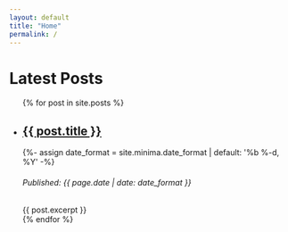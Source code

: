 ```yaml
---
layout: default
title: "Home"
permalink: /
---
```


<h1>Latest Posts</h1>

<ul>
    {% for post in site.posts %}
    <li><h2><a href="{{ post.url }}">{{ post.title }}</a></h2>
        {%- assign date_format = site.minima.date_format | default: '%b %-d, %Y' -%}
        <h6>Published: {{ page.date | date: date_format }}</h6>
        {{ post.excerpt }}
    </li>
    {% endfor %}
</ul>
